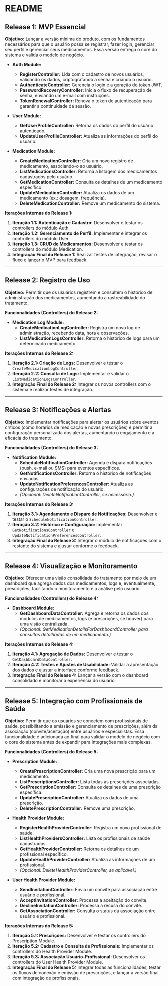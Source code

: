 # README

## Release 1: MVP Essencial

**Objetivo:**
Lançar a versão mínima do produto, com os fundamentos necessários para que o usuário possa se registrar, fazer login, gerenciar seu perfil e gerenciar seus medicamentos. Essa versão entrega o core do sistema e valida o modelo de negócio.

- **Auth Module:**
  - **RegisterController:**
    Lida com o cadastro de novos usuários, validando os dados, criptografando a senha e criando o usuário.
  - **AuthenticateController:**
    Gerencia o login e a geração do token JWT.
  - **PasswordRecoveryController:**
    Inicia o fluxo de recuperação de senha, enviando um e-mail com instruções.
  - **TokenRenewalController:**
    Renova o token de autenticação para garantir a continuidade da sessão.

- **User Module:**
  - **GetUserProfileController:**
    Retorna os dados do perfil do usuário autenticado.
  - **UpdateUserProfileController:**
    Atualiza as informações do perfil do usuário.

- **Medication Module:**
  - **CreateMedicationController:**
    Cria um novo registro de medicamento, associando-o ao usuário.
  - **ListMedicationsController:**
    Retorna a listagem dos medicamentos cadastrados pelo usuário.
  - **GetMedicationController:**
    Consulta os detalhes de um medicamento específico.
  - **UpdateMedicationController:**
    Atualiza os dados de um medicamento (ex.: dosagem, frequência).
  - **DeleteMedicationController:**
    Remove um medicamento do sistema.

**Iterações Internas do Release 1:**

1. **Iteração 1.1: Autenticação e Cadastro:**
   Desenvolver e testar os controllers do módulo Auth.
2. **Iteração 1.2: Gerenciamento de Perfil:**
   Implementar e integrar os controllers do módulo User.
3. **Iteração 1.3: CRUD de Medicamentos:**
   Desenvolver e testar os controllers do módulo Medication.
4. **Integração Final do Release 1:**
   Realizar testes de integração, revisar o fluxo e lançar o MVP para feedback.

---

## Release 2: Registro de Uso

**Objetivo:**
Permitir que os usuários registrem e consultem o histórico de administração dos medicamentos, aumentando a rastreabilidade do tratamento.

**Funcionalidades (Controllers) do Release 2:**

- **Medication Log Module:**
  - **CreateMedicationLogController:**
    Registra um novo log de administração, recebendo data, hora e observações.
  - **ListMedicationLogsController:**
    Retorna o histórico de logs para um determinado medicamento.

**Iterações Internas do Release 2:**

1. **Iteração 2.1: Criação de Logs:**
   Desenvolver e testar o `CreateMedicationLogController`.
2. **Iteração 2.2: Consulta de Logs:**
   Implementar e validar o `ListMedicationLogsController`.
3. **Integração Final do Release 2:**
   Integrar os novos controllers com o sistema e realizar testes de integração.

---

## Release 3: Notificações e Alertas

**Objetivo:**
Implementar notificações para alertar os usuários sobre eventos críticos (como horários de medicação e novas prescrições) e permitir a configuração personalizada dos alertas, aumentando o engajamento e a eficácia do tratamento.

**Funcionalidades (Controllers) do Release 3:**

- **Notification Module:**
  - **ScheduleNotificationController:**
    Agenda e dispara notificações (push, e-mail ou SMS) para eventos específicos.
  - **GetNotificationsController:**
    Retorna o histórico de notificações enviadas.
  - **UpdateNotificationPreferencesController:**
    Atualiza as configurações de notificação do usuário.
  - *(Opcional: DeleteNotificationController, se necessário.)*

**Iterações Internas do Release 3:**

1. **Iteração 3.1: Agendamento e Disparo de Notificações:**
   Desenvolver e testar o `ScheduleNotificationController`.
2. **Iteração 3.2: Histórico e Configuração:**
   Implementar `GetNotificationsController` e `UpdateNotificationPreferencesController`.
3. **Integração Final do Release 3:**
   Integrar o módulo de notificações com o restante do sistema e ajustar conforme o feedback.

---

## Release 4: Visualização e Monitoramento

**Objetivo:**
Oferecer uma visão consolidada do tratamento por meio de um dashboard que agrega dados dos medicamentos, logs e, eventualmente, prescrições, facilitando o monitoramento e a análise pelo usuário.

**Funcionalidades (Controllers) do Release 4:**

- **Dashboard Module:**
  - **GetDashboardDataController:**
    Agrega e retorna os dados dos módulos de medicamentos, logs (e prescrições, se houver) para uma visão centralizada.
  - *(Opcional: GetMedicationDetailsForDashboardController para consultas detalhadas de um medicamento.)*

**Iterações Internas do Release 4:**

1. **Iteração 4.1: Agregação de Dados:**
   Desenvolver e testar o `GetDashboardDataController`.
2. **Iteração 4.2: Testes e Ajustes de Usabilidade:**
   Validar a apresentação dos dados e ajustar a interface conforme feedback.
3. **Integração Final do Release 4:**
   Lançar a versão com o dashboard consolidado e monitorar a experiência do usuário.

---

## Release 5: Integração com Profissionais de Saúde

**Objetivo:**
Permitir que os usuários se conectem com profissionais de saúde, possibilitando a emissão e gerenciamento de prescrições, além da associação (convite/aceitação) entre usuários e especialistas. Essa funcionalidade é adicionada ao final para validar o modelo de negócio com o core do sistema antes de expandir para integrações mais complexas.

**Funcionalidades (Controllers) do Release 5:**

- **Prescription Module:**
  - **CreatePrescriptionController:**
    Cria uma nova prescrição para um medicamento.
  - **ListPrescriptionsController:**
    Lista todas as prescrições associadas.
  - **GetPrescriptionController:**
    Consulta os detalhes de uma prescrição específica.
  - **UpdatePrescriptionController:**
    Atualiza os dados de uma prescrição.
  - **DeletePrescriptionController:**
    Remove uma prescrição.

- **Health Provider Module:**
  - **RegisterHealthProviderController:**
    Registra um novo profissional de saúde.
  - **ListHealthProvidersController:**
    Lista os profissionais de saúde cadastrados.
  - **GetHealthProviderController:**
    Retorna os detalhes de um profissional específico.
  - **UpdateHealthProviderController:**
    Atualiza as informações de um profissional.
  - *(Opcional: DeleteHealthProviderController, se aplicável.)*

- **User Health Provider Module:**
  - **SendInvitationController:**
    Envia um convite para associação entre usuário e profissional.
  - **AcceptInvitationController:**
    Processa a aceitação do convite.
  - **DeclineInvitationController:**
    Processa a recusa do convite.
  - **GetAssociationController:**
    Consulta o status da associação entre usuário e profissional.

**Iterações Internas do Release 5:**

1. **Iteração 5.1: Prescrições:**
   Desenvolver e testar os controllers do Prescription Module.
2. **Iteração 5.2: Cadastro e Consulta de Profissionais:**
   Implementar os controllers do Health Provider Module.
3. **Iteração 5.3: Associação Usuário-Profissional:**
   Desenvolver os controllers do User Health Provider Module.
4. **Integração Final do Release 5:**
   Integrar todas as funcionalidades, testar os fluxos de conexão e emissão de prescrições, e lançar a versão final com integração de profissionais.
